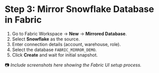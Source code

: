 # Step 3: Mirror Snowflake Database in Fabric

1. Go to Fabric Workspace → **New** → **Mirrored Database**.
2. Select **Snowflake** as the source.
3. Enter connection details (account, warehouse, role).
4. Select the database `FABRIC_MIRROR_DEMO`.
5. Click **Create** and wait for initial snapshot.

📷 *Include screenshots here showing the Fabric UI setup process.*
